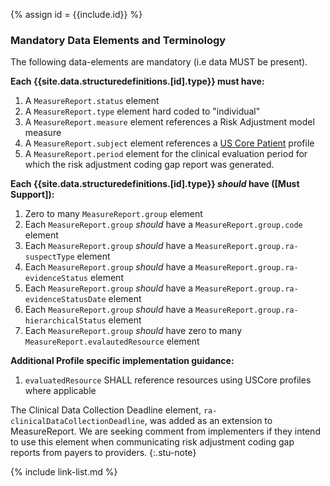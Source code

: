 {% assign id = {{include.id}} %}

### Mandatory Data Elements and Terminology

The following data-elements are mandatory (i.e data MUST be present).

**Each {{site.data.structuredefinitions.[id].type}} must have:**

1. A `MeasureReport.status` element
1. A `MeasureReport.type` element hard coded to "individual"
1. A `MeasureReport.measure` element references a Risk Adjustment model measure
1. A `MeasureReport.subject` element references a [US Core Patient](http://hl7.org/fhir/us/core/STU3.1.1/StructureDefinition-us-core-patient.html) profile
1. A `MeasureReport.period` element for the clinical evaluation period for which the risk adjustment coding gap report was generated.

**Each {{site.data.structuredefinitions.[id].type}} *should* have ([Must Support]):**

1. Zero to many `MeasureReport.group` element
1. Each `MeasureReport.group` *should* have a `MeasureReport.group.code` element
1. Each `MeasureReport.group` *should* have a `MeasureReport.group.ra-suspectType` element
1. Each `MeasureReport.group` *should* have a `MeasureReport.group.ra-evidenceStatus` element
1. Each `MeasureReport.group` *should* have a `MeasureReport.group.ra-evidenceStatusDate` element
1. Each `MeasureReport.group` *should* have a `MeasureReport.group.ra-hierarchicalStatus` element
1. Each `MeasureReport.group` *should* have zero to many `MeasureReport.evalautedResource` element

**Additional Profile specific implementation guidance:**
1. `evaluatedResource` SHALL reference resources using USCore profiles where applicable

The Clinical Data Collection Deadline element, `ra-clinicalDataCollectionDeadline`, was added as an extension to MeasureReport. We are seeking comment from implementers if they intend to use this element when communicating risk adjustment coding gap reports from payers to providers.
{:.stu-note}

{% include link-list.md %}
